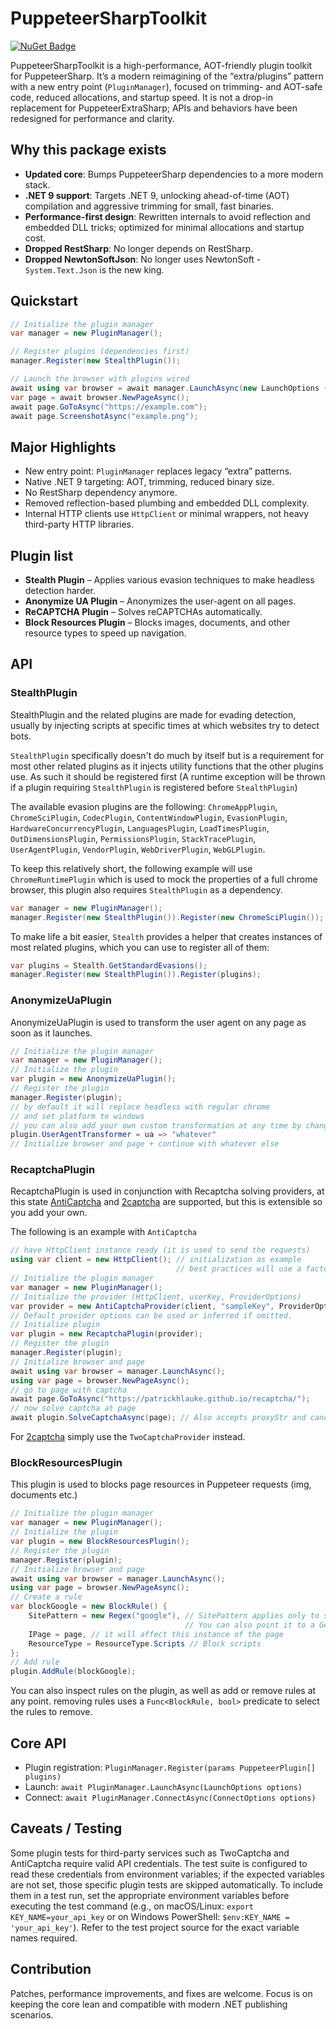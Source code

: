 # PuppeteerSharpToolkit

[![NuGet Badge](https://buildstats.info/nuget/PuppeteerSharpToolkit)](https://www.nuget.org/packages/PuppeteerSharpToolkit)

PuppeteerSharpToolkit is a high-performance, AOT-friendly plugin toolkit for PuppeteerSharp. It’s a modern reimagining of the “extra/plugins” pattern with a new entry point (`PluginManager`), focused on trimming- and AOT-safe code, reduced allocations, and startup speed. It is not a drop-in replacement for PuppeteerExtraSharp; APIs and behaviors have been redesigned for performance and clarity.

## Why this package exists

- **Updated core**: Bumps PuppeteerSharp dependencies to a more modern stack.
- **.NET 9 support**: Targets .NET 9, unlocking ahead-of-time (AOT) compilation and aggressive trimming for small, fast binaries.
- **Performance-first design**: Rewritten internals to avoid reflection and embedded DLL tricks; optimized for minimal allocations and startup cost.
- **Dropped RestSharp**: No longer depends on RestSharp.
- **Dropped NewtonSoftJson**: No longer uses NewtonSoft - `System.Text.Json` is the new king.

## Quickstart

```csharp
// Initialize the plugin manager
var manager = new PluginManager();

// Register plugins (dependencies first)
manager.Register(new StealthPlugin());

// Launch the browser with plugins wired
await using var browser = await manager.LaunchAsync(new LaunchOptions { Headless = true });
var page = await browser.NewPageAsync();
await page.GoToAsync("https://example.com");
await page.ScreenshotAsync("example.png");
```

## Major Highlights

- New entry point: `PluginManager` replaces legacy “extra” patterns.
- Native .NET 9 targeting: AOT, trimming, reduced binary size.
- No RestSharp dependency anymore.
- Removed reflection-based plumbing and embedded DLL complexity.
- Internal HTTP clients use `HttpClient` or minimal wrappers, not heavy third-party HTTP libraries.

## Plugin list

- **Stealth Plugin** – Applies various evasion techniques to make headless detection harder.
- **Anonymize UA Plugin** – Anonymizes the user-agent on all pages.
- **ReCAPTCHA Plugin** – Solves reCAPTCHAs automatically.
- **Block Resources Plugin** – Blocks images, documents, and other resource types to speed up navigation.

## API

### StealthPlugin

StealthPlugin and the related plugins are made for evading detection, usually by injecting scripts at specific times at which websites try to detect bots.

`StealthPlugin` specifically doesn't do much by itself but is a requirement for most other related plugins as it injects utility functions that the other plugins use. As such it should be registered first (A runtime exception will be thrown if a plugin requiring `StealthPlugin` is registered before `StealthPlugin`)

The available evasion plugins are the following: `ChromeAppPlugin`, `ChromeSciPlugin`, `CodecPlugin`, `ContentWindowPlugin`, `EvasionPlugin`, `HardwareConcurrencyPlugin`, `LanguagesPlugin`, `LoadTimesPlugin`, `OutDimensionsPlugin`, `PermissionsPlugin`, `StackTracePlugin`, `UserAgentPlugin`, `VendorPlugin`, `WebDriverPlugin`, `WebGLPlugin`.

To keep this relatively short, the following example will use `ChromeRuntimePlugin` which is used to mock the properties of a full chrome browser, this plugin also requires `StealthPlugin` as a dependency.

```csharp
var manager = new PluginManager();
manager.Register(new StealthPlugin()).Register(new ChromeSciPlugin());
```

To make life a bit easier, `Stealth` provides a helper that creates instances of most related plugins, which you can use to register all of them:

```csharp
var plugins = Stealth.GetStandardEvasions();
manager.Register(new StealthPlugin()).Register(plugins);
```

### AnonymizeUaPlugin

AnonymizeUaPlugin is used to transform the user agent on any page as soon as it launches.

```csharp
// Initialize the plugin manager
var manager = new PluginManager();
// Initialize the plugin
var plugin = new AnonymizeUaPlugin();
// Register the plugin
manager.Register(plugin);
// by default it will replace headless with regular chrome
// and set platform to windows
// you can also add your own custom transformation at any time by changing the function
plugin.UserAgentTransformer = ua => "whatever"
// Initialize browser and page + continue with whatever else
```

### RecaptchaPlugin

RecaptchaPlugin is used in conjunction with Recaptcha solving providers, at this state [AntiCaptcha](https://anti-captcha.com/mainpage) and [2captcha](https://2captcha.com/ru) are supported, but this is extensible so you add your own.

The following is an example with `AntiCaptcha`

```csharp
// have HttpClient instance ready (it is used to send the requests)
using var client = new HttpClient(); // initialization as example
                                     // best practices will use a factory/singleton
// Initialize the plugin manager
var manager = new PluginManager();
// Initialize the provider (HttpClient, userKey, ProviderOptions)
var provider = new AntiCaptchaProvider(client, "sampleKey", ProviderOptions.Default);
// Default provider options can be used or inferred if omitted.
// Initialize plugin
var plugin = new RecaptchaPlugin(provider);
// Register the plugin
manager.Register(plugin);
// Initialize browser and page
await using var browser = manager.LaunchAsync();
using var page = browser.NewPageAsync();
// go to page with captcha
await page.GoToAsync("https://patrickhlauke.github.io/recaptcha/");
// now solve captcha at page
await plugin.SolveCaptchaAsync(page); // Also accepts proxyStr and cancellationToken.
```

For [2captcha](https://2captcha.com/ru) simply use the `TwoCaptchaProvider` instead.

### BlockResourcesPlugin

This plugin is used to blocks page resources in Puppeteer requests (img, documents etc.)

```csharp
// Initialize the plugin manager
var manager = new PluginManager();
// Initialize the plugin
var plugin = new BlockResourcesPlugin();
// Register the plugin
manager.Register(plugin);
// Initialize browser and page
await using var browser = manager.LaunchAsync();
using var page = browser.NewPageAsync();
// Create a rule
var blockGoogle = new BlockRule() {
    SitePattern = new Regex("google"), // SitePattern applies only to specific urls by pattern
                                       // You can also point it to a GeneratedRegex
    IPage = page, // it will affect this instance of the page
    ResourceType = ResourceType.Scripts // Block scripts
};
// Add rule
plugin.AddRule(blockGoogle);
```

You can also inspect rules on the plugin, as well as add or remove rules at any point. removing rules uses a `Func<BlockRule, bool>` predicate to select the rules to remove.

## Core API

- Plugin registration: `PluginManager.Register(params PuppeteerPlugin[] plugins)`
- Launch: `await PluginManager.LaunchAsync(LaunchOptions options)`
- Connect: `await PluginManager.ConnectAsync(ConnectOptions options)`

## Caveats / Testing

Some plugin tests for third-party services such as TwoCaptcha and AntiCaptcha require valid API credentials. The test suite is configured to read these credentials from environment variables; if the expected variables are not set, those specific plugin tests are skipped automatically. To include them in a test run, set the appropriate environment variables before executing the test command (e.g., on macOS/Linux: `export KEY_NAME=your_api_key` or on Windows PowerShell: `$env:KEY_NAME = 'your_api_key'`). Refer to the test project source for the exact variable names required.

## Contribution

Patches, performance improvements, and fixes are welcome. Focus is on keeping the core lean and compatible with modern .NET publishing scenarios.
